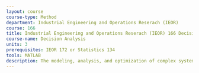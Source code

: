 ```yaml
---
layout: course 
course-type: Method
department: Industrial Engineering and Operations Reserach (IEOR)
course: 166
title: Industrial Engineering and Operations Reserach (IEOR) 166 Decision Analysis
course-name: Decision Analysis
units: 3
prerequisites: IEOR 172 or Statistics 134
tools: MATLAB
description: The modeling, analysis, and optimization of complex systems requires a range of algorithms and design software. This course reviews the fundamental techniques underlying the design methodology for complex systems, using integrated circuit design as example. Topics include design flows, discrete and continuous models and algorithms, and strategies for implementing algorithms efficiently and correctly in software. Laboratory assignments and a class project will expose students to state-of-the-art tools.
---
```

